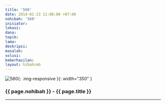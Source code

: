 ```yaml
---
title: '560'
date: 2014-01-23 11:08:00 +07:00
nohibah: '560'
inisiator: 
lokasi: 
dana: 
topik: 
lama: 
deskripsi: 
masalah: 
solusi: 
keberhasilan: 
layout: hibahcmb
---
```


![560](/static/img/hibahcmb/560.png){: .img-responsive }{: width="350" }

### {{ page.nohibah }} - {{ page.title }}

---
